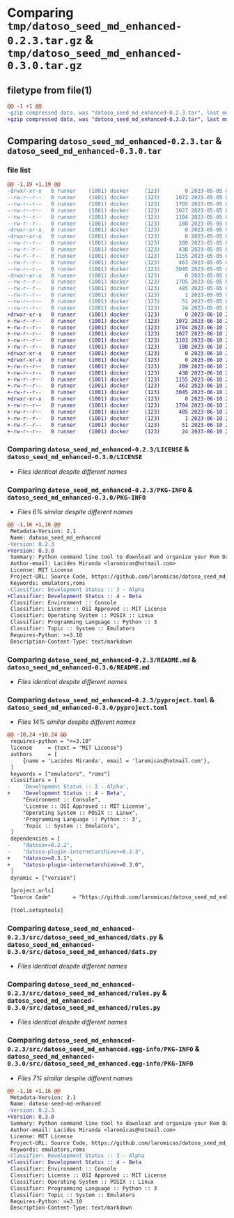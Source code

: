 # Comparing `tmp/datoso_seed_md_enhanced-0.2.3.tar.gz` & `tmp/datoso_seed_md_enhanced-0.3.0.tar.gz`

## filetype from file(1)

```diff
@@ -1 +1 @@
-gzip compressed data, was "datoso_seed_md_enhanced-0.2.3.tar", last modified: Fri May  5 04:14:00 2023, max compression
+gzip compressed data, was "datoso_seed_md_enhanced-0.3.0.tar", last modified: Sat Jun 10 20:44:46 2023, max compression
```

## Comparing `datoso_seed_md_enhanced-0.2.3.tar` & `datoso_seed_md_enhanced-0.3.0.tar`

### file list

```diff
@@ -1,19 +1,19 @@
-drwxr-xr-x   0 runner    (1001) docker     (123)        0 2023-05-05 04:14:00.399098 datoso_seed_md_enhanced-0.2.3/
--rw-r--r--   0 runner    (1001) docker     (123)     1072 2023-05-05 04:13:41.000000 datoso_seed_md_enhanced-0.2.3/LICENSE
--rw-r--r--   0 runner    (1001) docker     (123)     1705 2023-05-05 04:14:00.399098 datoso_seed_md_enhanced-0.2.3/PKG-INFO
--rw-r--r--   0 runner    (1001) docker     (123)     1027 2023-05-05 04:13:41.000000 datoso_seed_md_enhanced-0.2.3/README.md
--rw-r--r--   0 runner    (1001) docker     (123)     1104 2023-05-05 04:13:41.000000 datoso_seed_md_enhanced-0.2.3/pyproject.toml
--rw-r--r--   0 runner    (1001) docker     (123)      180 2023-05-05 04:14:00.399098 datoso_seed_md_enhanced-0.2.3/setup.cfg
-drwxr-xr-x   0 runner    (1001) docker     (123)        0 2023-05-05 04:14:00.395098 datoso_seed_md_enhanced-0.2.3/src/
-drwxr-xr-x   0 runner    (1001) docker     (123)        0 2023-05-05 04:14:00.395098 datoso_seed_md_enhanced-0.2.3/src/datoso_seed_md_enhanced/
--rw-r--r--   0 runner    (1001) docker     (123)      209 2023-05-05 04:13:41.000000 datoso_seed_md_enhanced-0.2.3/src/datoso_seed_md_enhanced/__init__.py
--rw-r--r--   0 runner    (1001) docker     (123)      438 2023-05-05 04:13:41.000000 datoso_seed_md_enhanced-0.2.3/src/datoso_seed_md_enhanced/actions.py
--rw-r--r--   0 runner    (1001) docker     (123)     1155 2023-05-05 04:13:41.000000 datoso_seed_md_enhanced-0.2.3/src/datoso_seed_md_enhanced/dats.py
--rw-r--r--   0 runner    (1001) docker     (123)      463 2023-05-05 04:13:41.000000 datoso_seed_md_enhanced-0.2.3/src/datoso_seed_md_enhanced/fetch.py
--rw-r--r--   0 runner    (1001) docker     (123)     3045 2023-05-05 04:13:41.000000 datoso_seed_md_enhanced-0.2.3/src/datoso_seed_md_enhanced/rules.py
-drwxr-xr-x   0 runner    (1001) docker     (123)        0 2023-05-05 04:14:00.399098 datoso_seed_md_enhanced-0.2.3/src/datoso_seed_md_enhanced.egg-info/
--rw-r--r--   0 runner    (1001) docker     (123)     1705 2023-05-05 04:14:00.000000 datoso_seed_md_enhanced-0.2.3/src/datoso_seed_md_enhanced.egg-info/PKG-INFO
--rw-r--r--   0 runner    (1001) docker     (123)      485 2023-05-05 04:14:00.000000 datoso_seed_md_enhanced-0.2.3/src/datoso_seed_md_enhanced.egg-info/SOURCES.txt
--rw-r--r--   0 runner    (1001) docker     (123)        1 2023-05-05 04:14:00.000000 datoso_seed_md_enhanced-0.2.3/src/datoso_seed_md_enhanced.egg-info/dependency_links.txt
--rw-r--r--   0 runner    (1001) docker     (123)       51 2023-05-05 04:14:00.000000 datoso_seed_md_enhanced-0.2.3/src/datoso_seed_md_enhanced.egg-info/requires.txt
--rw-r--r--   0 runner    (1001) docker     (123)       24 2023-05-05 04:14:00.000000 datoso_seed_md_enhanced-0.2.3/src/datoso_seed_md_enhanced.egg-info/top_level.txt
+drwxr-xr-x   0 runner    (1001) docker     (123)        0 2023-06-10 20:44:46.367162 datoso_seed_md_enhanced-0.3.0/
+-rw-r--r--   0 runner    (1001) docker     (123)     1072 2023-06-10 20:44:34.000000 datoso_seed_md_enhanced-0.3.0/LICENSE
+-rw-r--r--   0 runner    (1001) docker     (123)     1704 2023-06-10 20:44:46.367162 datoso_seed_md_enhanced-0.3.0/PKG-INFO
+-rw-r--r--   0 runner    (1001) docker     (123)     1027 2023-06-10 20:44:34.000000 datoso_seed_md_enhanced-0.3.0/README.md
+-rw-r--r--   0 runner    (1001) docker     (123)     1103 2023-06-10 20:44:34.000000 datoso_seed_md_enhanced-0.3.0/pyproject.toml
+-rw-r--r--   0 runner    (1001) docker     (123)      180 2023-06-10 20:44:46.367162 datoso_seed_md_enhanced-0.3.0/setup.cfg
+drwxr-xr-x   0 runner    (1001) docker     (123)        0 2023-06-10 20:44:46.367162 datoso_seed_md_enhanced-0.3.0/src/
+drwxr-xr-x   0 runner    (1001) docker     (123)        0 2023-06-10 20:44:46.367162 datoso_seed_md_enhanced-0.3.0/src/datoso_seed_md_enhanced/
+-rw-r--r--   0 runner    (1001) docker     (123)      209 2023-06-10 20:44:34.000000 datoso_seed_md_enhanced-0.3.0/src/datoso_seed_md_enhanced/__init__.py
+-rw-r--r--   0 runner    (1001) docker     (123)      438 2023-06-10 20:44:34.000000 datoso_seed_md_enhanced-0.3.0/src/datoso_seed_md_enhanced/actions.py
+-rw-r--r--   0 runner    (1001) docker     (123)     1155 2023-06-10 20:44:34.000000 datoso_seed_md_enhanced-0.3.0/src/datoso_seed_md_enhanced/dats.py
+-rw-r--r--   0 runner    (1001) docker     (123)      463 2023-06-10 20:44:34.000000 datoso_seed_md_enhanced-0.3.0/src/datoso_seed_md_enhanced/fetch.py
+-rw-r--r--   0 runner    (1001) docker     (123)     3045 2023-06-10 20:44:34.000000 datoso_seed_md_enhanced-0.3.0/src/datoso_seed_md_enhanced/rules.py
+drwxr-xr-x   0 runner    (1001) docker     (123)        0 2023-06-10 20:44:46.367162 datoso_seed_md_enhanced-0.3.0/src/datoso_seed_md_enhanced.egg-info/
+-rw-r--r--   0 runner    (1001) docker     (123)     1704 2023-06-10 20:44:46.000000 datoso_seed_md_enhanced-0.3.0/src/datoso_seed_md_enhanced.egg-info/PKG-INFO
+-rw-r--r--   0 runner    (1001) docker     (123)      485 2023-06-10 20:44:46.000000 datoso_seed_md_enhanced-0.3.0/src/datoso_seed_md_enhanced.egg-info/SOURCES.txt
+-rw-r--r--   0 runner    (1001) docker     (123)        1 2023-06-10 20:44:46.000000 datoso_seed_md_enhanced-0.3.0/src/datoso_seed_md_enhanced.egg-info/dependency_links.txt
+-rw-r--r--   0 runner    (1001) docker     (123)       51 2023-06-10 20:44:46.000000 datoso_seed_md_enhanced-0.3.0/src/datoso_seed_md_enhanced.egg-info/requires.txt
+-rw-r--r--   0 runner    (1001) docker     (123)       24 2023-06-10 20:44:46.000000 datoso_seed_md_enhanced-0.3.0/src/datoso_seed_md_enhanced.egg-info/top_level.txt
```

### Comparing `datoso_seed_md_enhanced-0.2.3/LICENSE` & `datoso_seed_md_enhanced-0.3.0/LICENSE`

 * *Files identical despite different names*

### Comparing `datoso_seed_md_enhanced-0.2.3/PKG-INFO` & `datoso_seed_md_enhanced-0.3.0/PKG-INFO`

 * *Files 6% similar despite different names*

```diff
@@ -1,16 +1,16 @@
 Metadata-Version: 2.1
 Name: datoso_seed_md_enhanced
-Version: 0.2.3
+Version: 0.3.0
 Summary: Python command line tool to download and organize your Rom Dat files.
 Author-email: Lacides Miranda <laromicas@hotmail.com>
 License: MIT License
 Project-URL: Source Code, https://github.com/laromicas/datoso_seed_md_enhanced
 Keywords: emulators,roms
-Classifier: Development Status :: 3 - Alpha
+Classifier: Development Status :: 4 - Beta
 Classifier: Environment :: Console
 Classifier: License :: OSI Approved :: MIT License
 Classifier: Operating System :: POSIX :: Linux
 Classifier: Programming Language :: Python :: 3
 Classifier: Topic :: System :: Emulators
 Requires-Python: >=3.10
 Description-Content-Type: text/markdown
```

### Comparing `datoso_seed_md_enhanced-0.2.3/README.md` & `datoso_seed_md_enhanced-0.3.0/README.md`

 * *Files identical despite different names*

### Comparing `datoso_seed_md_enhanced-0.2.3/pyproject.toml` & `datoso_seed_md_enhanced-0.3.0/pyproject.toml`

 * *Files 14% similar despite different names*

```diff
@@ -10,24 +10,24 @@
 requires-python = ">=3.10"
 license     = {text = "MIT License"}
 authors     = [
     {name = 'Lacides Miranda', email = 'laromicas@hotmail.com'},
 ]
 keywords = ["emulators", "roms"]
 classifiers = [
-    'Development Status :: 3 - Alpha',
+    'Development Status :: 4 - Beta',
     "Environment :: Console",
     'License :: OSI Approved :: MIT License',
     "Operating System :: POSIX :: Linux",
     'Programming Language :: Python :: 3',
     'Topic :: System :: Emulators',
 ]
 dependencies = [
-    "datoso>=0.2.2",
-    "datoso-plugin-internetarchive>=0.2.3",
+    "datoso>=0.3.1",
+    "datoso-plugin-internetarchive>=0.3.0",
 ]
 dynamic = ["version"]
 
 [project.urls]
 "Source Code"       = "https://github.com/laromicas/datoso_seed_md_enhanced"
 
 [tool.setuptools]
```

### Comparing `datoso_seed_md_enhanced-0.2.3/src/datoso_seed_md_enhanced/dats.py` & `datoso_seed_md_enhanced-0.3.0/src/datoso_seed_md_enhanced/dats.py`

 * *Files identical despite different names*

### Comparing `datoso_seed_md_enhanced-0.2.3/src/datoso_seed_md_enhanced/rules.py` & `datoso_seed_md_enhanced-0.3.0/src/datoso_seed_md_enhanced/rules.py`

 * *Files identical despite different names*

### Comparing `datoso_seed_md_enhanced-0.2.3/src/datoso_seed_md_enhanced.egg-info/PKG-INFO` & `datoso_seed_md_enhanced-0.3.0/src/datoso_seed_md_enhanced.egg-info/PKG-INFO`

 * *Files 7% similar despite different names*

```diff
@@ -1,16 +1,16 @@
 Metadata-Version: 2.1
 Name: datoso-seed-md-enhanced
-Version: 0.2.3
+Version: 0.3.0
 Summary: Python command line tool to download and organize your Rom Dat files.
 Author-email: Lacides Miranda <laromicas@hotmail.com>
 License: MIT License
 Project-URL: Source Code, https://github.com/laromicas/datoso_seed_md_enhanced
 Keywords: emulators,roms
-Classifier: Development Status :: 3 - Alpha
+Classifier: Development Status :: 4 - Beta
 Classifier: Environment :: Console
 Classifier: License :: OSI Approved :: MIT License
 Classifier: Operating System :: POSIX :: Linux
 Classifier: Programming Language :: Python :: 3
 Classifier: Topic :: System :: Emulators
 Requires-Python: >=3.10
 Description-Content-Type: text/markdown
```

